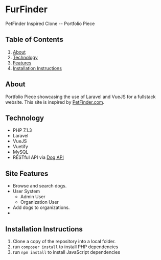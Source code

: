 # FurFinder
 PetFinder Inspired Clone -- Portfolio Piece
 
 ## Table of Contents
 1. [About](#about)
 2. [Technology](#technology)
 3. [Features](#features)
 4. [Installation Instructions](#install)
 
 
 ## About <a name="about"></a>
 Portfolio Piece showcasing the use of Laravel and VueJS for a fullstack website. This site is 
 inspired by [PetFinder.com](httpss://www.petfinder.com).
 
 ## Technology  <a name="technology"></a>
 * PHP 7.1.3
 * Laravel
 * VueJS 
 * Vuetify
 * MySQL
 * RESTful API via [Dog API](https://dog.ceo/dog-api/)
 
 ## Site Features <a name="features"></a>
 * Browse and search dogs.
 * User System
   * Admin User
   * Organization User
 * Add dogs to organizations.
 * 

 
 ## Installation Instructions <a name="install"></a>
  
 1. Clone a copy of the repository into a local folder. 
 2. run `composer install` to install PHP dependencies
 3. run `npm install` to install JavaScript dependencies
 